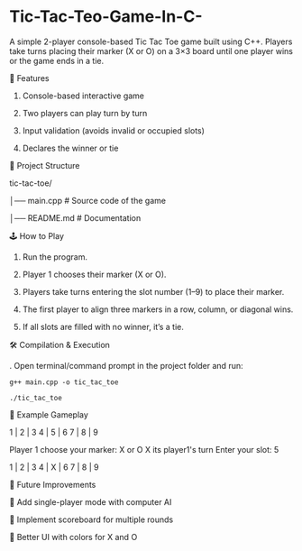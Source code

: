 # Tic-Tac-Teo-Game-In-C-
A simple 2-player console-based Tic Tac Toe game built using C++. Players take turns placing their marker (X or O) on a 3×3 board until one player wins or the game ends in a tie.


🚀 Features

1. Console-based interactive game

2. Two players can play turn by turn

3. Input validation (avoids invalid or occupied slots)

4. Declares the winner or tie

📂 Project Structure

tic-tac-toe/

│── main.cpp # Source code of the game

│── README.md # Documentation

🕹️ How to Play

1. Run the program.

2. Player 1 chooses their marker (X or O).

3. Players take turns entering the slot number (1–9) to place their marker.

4. The first player to align three markers in a row, column, or diagonal wins.

5. If all slots are filled with no winner, it’s a tie.

🛠️ Compilation & Execution

. Open terminal/command prompt in the project folder and run:

    g++ main.cpp -o tic_tac_toe

    ./tic_tac_toe

    
📸 Example Gameplay

 1 | 2 | 3
 4 | 5 | 6
 7 | 8 | 9

Player 1 choose your marker: X or O
X
its player1's turn Enter your slot: 5

 1 | 2 | 3
 4 | X | 6
 7 | 8 | 9



📌 Future Improvements

🤖 Add single-player mode with computer AI

📝 Implement scoreboard for multiple rounds

🎨 Better UI with colors for X and O
